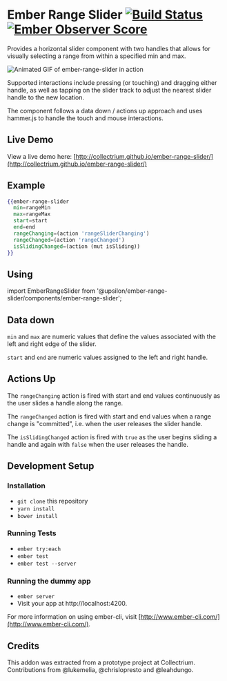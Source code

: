 # Ember Range Slider [![Build Status](https://travis-ci.org/collectrium/ember-range-slider.svg?branch=master)](https://travis-ci.org/collectrium/ember-range-slider) [![Ember Observer Score](http://emberobserver.com/badges/ember-range-slider.svg)](http://emberobserver.com/addons/ember-range-slider)

Provides a horizontal slider component with two handles that allows for visually selecting a range from within a specified min and max.

![Animated GIF of ember-range-slider in action](http://f.cl.ly/items/2E3B3d44330C0S3J0H31/range-slider.gif)

Supported interactions include pressing (or touching) and dragging either handle, as well as tapping on the slider track to adjust the nearest slider handle to the new location.

The component follows a data down / actions up approach and uses hammer.js to handle the touch and mouse interactions.

## Live Demo

View a live demo here: [http://collectrium.github.io/ember-range-slider/](http://collectrium.github.io/ember-range-slider/)

## Example

```hbs
{{ember-range-slider
  min=rangeMin
  max=rangeMax
  start=start
  end=end
  rangeChanging=(action 'rangeSliderChanging')
  rangeChanged=(action 'rangeChanged')
  isSlidingChanged=(action (mut isSliding))
}}
```

## Using

import EmberRangeSlider from '@upsilon/ember-range-slider/components/ember-range-slider';

## Data down

`min` and `max` are numeric values that define the values associated with the left and right edge of the slider.

`start` and `end` are numeric values assigned to the left and right handle.

## Actions Up

The `rangeChanging` action is fired with start and end values continuously as the user slides a handle along the range.

The `rangeChanged` action is fired with start and end values when a range change is "committed", i.e. when the user releases the slider handle.

The `isSlidingChanged` action is fired with `true` as the user begins sliding a handle and again with `false` when the user releases the handle.

## Development Setup

### Installation

* `git clone` this repository
* `yarn install`
* `bower install`

### Running Tests

* `ember try:each`
* `ember test`
* `ember test --server`

### Running the dummy app

* `ember server`
* Visit your app at http://localhost:4200.

For more information on using ember-cli, visit [http://www.ember-cli.com/](http://www.ember-cli.com/).

## Credits

This addon was extracted from a prototype project at Collectrium. Contributions from @lukemelia, @chrislopresto and @leahdungo.
